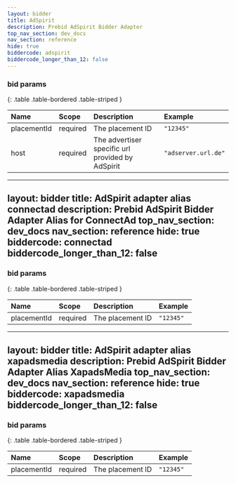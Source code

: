 ```yaml
---
layout: bidder
title: AdSpirit
description: Prebid AdSpirit Bidder Adapter
top_nav_section: dev_docs
nav_section: reference
hide: true
biddercode: adspirit
biddercode_longer_than_12: false
---
```


### bid params

{: .table .table-bordered .table-striped } 

| Name        | Scope    | Description                                      | Example             |
| :---        | :----    | :----------                                      | :------             |
| placementId | required | The placement ID                                 | `"12345"`           |
| host        | required | The advertiser specific url provided by AdSpirit | `"adserver.url.de"` |




---
layout: bidder
title: AdSpirit adapter alias connectad
description: Prebid AdSpirit Bidder Adapter Alias for ConnectAd
top_nav_section: dev_docs
nav_section: reference
hide: true
biddercode: connectad
biddercode_longer_than_12: false
---

### bid params

{: .table .table-bordered .table-striped } 

| Name        | Scope    | Description                                      | Example             |
| :---        | :----    | :----------                                      | :------             |
| placementId | required | The placement ID                                 | `"12345"`           |




---
layout: bidder
title: AdSpirit adapter alias xapadsmedia
description: Prebid AdSpirit Bidder Adapter Alias XapadsMedia
top_nav_section: dev_docs
nav_section: reference
hide: true
biddercode: xapadsmedia
biddercode_longer_than_12: false
---

### bid params

{: .table .table-bordered .table-striped } 

| Name        | Scope    | Description                                      | Example             |
| :---        | :----    | :----------                                      | :------             |
| placementId | required | The placement ID                                 | `"12345"`           |
